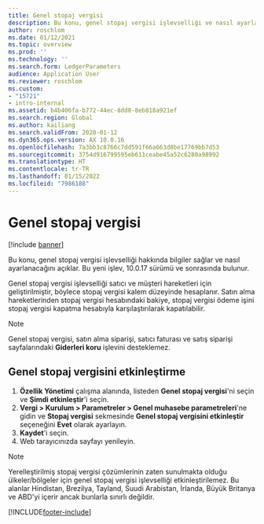 ```yaml
---
title: Genel stopaj vergisi
description: Bu konu, genel stopaj vergisi işlevselliği ve nasıl ayarlanacağı hakkında bilgiler sağlar. Genel stopaj vergisi işlevselliği satıcı ve müşteri hareketleri için geliştirilmiştir, böylece stopaj vergisi kalem düzeyinde hesaplanır.
author: roschlom
ms.date: 01/12/2021
ms.topic: overview
ms.prod: ''
ms.technology: ''
ms.search.form: LedgerParameters
audience: Application User
ms.reviewer: roschlom
ms.custom:
- "15721"
- intro-internal
ms.assetid: b4b406fa-b772-44ec-8dd8-8eb818a921ef
ms.search.region: Global
ms.author: kailiang
ms.search.validFrom: 2020-01-12
ms.dyn365.ops.version: AX 10.0.16
ms.openlocfilehash: 7a3bb3c8766c7dd591f66a663d8be17769bb7d53
ms.sourcegitcommit: 3754d916799595eb611ceabe45a52c6280a98992
ms.translationtype: HT
ms.contentlocale: tr-TR
ms.lasthandoff: 01/15/2022
ms.locfileid: "7986188"
---
```

# <a name="global-withholding-tax"></a>Genel stopaj vergisi

[!include [banner](../includes/banner.md)]

Bu konu, genel stopaj vergisi işlevselliği hakkında bilgiler sağlar ve nasıl ayarlanacağını açıklar. Bu yeni işlev, 10.0.17 sürümü ve sonrasında bulunur.

Genel stopaj vergisi işlevselliği satıcı ve müşteri hareketleri için geliştirilmiştir, böylece stopaj vergisi kalem düzeyinde hesaplanır. Satın alma hareketlerinden stopaj vergisi hesabındaki bakiye, stopaj vergisi ödeme işini stopaj vergisi kapatma hesabıyla karşılaştırılarak kapatılabilir.

> [!NOTE]
> Genel stopaj vergisi, satın alma siparişi, satıcı faturası ve satış siparişi sayfalarındaki **Giderleri koru** işlevini desteklemez.

## <a name="turn-on-global-withholding-tax"></a>Genel stopaj vergisini etkinleştirme

1. **Özellik Yönetimi** çalışma alanında, listeden **Genel stopaj vergisi**'ni seçin ve **Şimdi etkinleştir**'i seçin.
2. **Vergi \> Kurulum \> Parametreler \> Genel muhasebe parametreleri**'ne gidin ve **Stopaj vergisi** sekmesinde **Genel stopaj vergisini etkinleştir** seçeneğini **Evet** olarak ayarlayın.
3. **Kaydet**'i seçin.
4. Web tarayıcınızda sayfayı yenileyin.

> [!NOTE]
> Yerelleştirilmiş stopaj vergisi çözümlerinin zaten sunulmakta olduğu ülkeler/bölgeler için genel stopaj vergisi işlevselliği etkinleştirilemez. Bu alanlar Hindistan, Brezilya, Tayland, Suudi Arabistan, İrlanda, Büyük Britanya ve ABD'yi içerir ancak bunlarla sınırlı değildir.


[!INCLUDE[footer-include](../../includes/footer-banner.md)]
